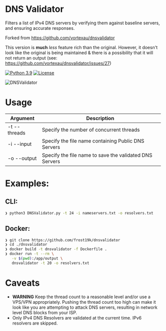 # DNS Validator
Filters a list of IPv4 DNS servers by verifying them against baseline servers, and ensuring accurate responses.

Forked from https://github.com/vortexau/dnsvalidator

This version is **much** *less* feature rich than the original. However, it doesn't look like the original is being maintained & there is a possibility that it will not return an output (see: https://github.com/vortexau/dnsvalidator/issues/27)


[![Python 3.9](https://img.shields.io/badge/python-3.9-green.svg)](https://www.python.org/) [![License](https://img.shields.io/badge/license-GPL3-_red.svg)](https://www.gnu.org/licenses/gpl-3.0.en.html)

![DNSValidator](https://github.com/frost19k/dnsvalidator/blob/main/screenshots/DNSValidator.png)

# Usage

| Argument      | Description                                                                                                  |
|---------------|--------------------------------------------------------------------------------------------------------------|
| -t  --threads | Specify the number of concurrent threads
| -i  --input   | Specify the file name containing Public DNS Servers
| -o  --output  | Specify the file name to save the validated DNS Servers

# Examples:

## CLI:

```bash
❯ python3 DNSValidator.py -t 24 -i nameservers.txt -o resolvers.txt
```

## Docker:

```bash
❯ git clone https://github.com/frost19k/dnsvalidator
❯ cd ./dnsvalidator
❯ docker build -t dnsvalidator -f Dockerfile .
❯ docker run -t --rm \
   -v $(pwd):/app/output \
   dnsvalidator -t 20 -o resolvers.txt
```

# Caveats

* **WARNING** Keep the thread count to a reasonable level and/or use a VPS/VPN appropriately. Pushing the thread count too high can make it look like you are attempting to attack DNS servers, resulting in network level DNS blocks from your ISP.
* Only IPv4 DNS Resolvers are validated at the current time. IPv6 resolvers are skipped.
